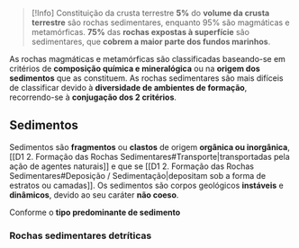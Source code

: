 >[!Info] Constituição da crusta terrestre
>**5%** do **volume da crusta terrestre** são rochas sedimentares, enquanto 95% são magmáticas e metamórficas.
>**75%** das **rochas expostas à superfície** são sedimentares, que **cobrem a maior parte dos fundos marinhos**.

As rochas magmáticas e metamórficas são classificadas baseando-se em critérios de **composição química e mineralógica** ou na **origem dos sedimentos** que as constituem.
As rochas sedimentares são mais difíceis de classificar devido à **diversidade de ambientes de formação**, recorrendo-se à **conjugação dos 2 critérios**.
## Sedimentos
Sedimentos são **fragmentos** ou **clastos** de origem **orgânica ou inorgânica**, [[D1 2. Formação das Rochas Sedimentares#Transporte|transportadas pela ação de agentes naturais]] e que se [[D1 2. Formação das Rochas Sedimentares#Deposição / Sedimentação|depositam sob a forma de estratos ou camadas]].
Os sedimentos são corpos geológicos **instáveis** e **dinâmicos**, devido ao seu caráter **não coeso**.

Conforme o **tipo predominante de sedimento**
### Rochas sedimentares detríticas